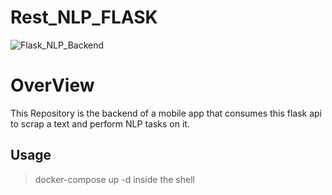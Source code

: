 # Rest_NLP_FLASK


![Flask_NLP_Backend](https://user-images.githubusercontent.com/33643615/202904164-278ebdc4-4b7b-46ff-9a5d-50e6bf8e5ab1.png)

<h1>OverView</h1>

This Repository is the backend of a mobile app that consumes this flask api to scrap a text and perform NLP tasks on it.

<h2>Usage</h2>

> docker-compose up -d inside the shell

